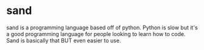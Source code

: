 # sand
sand is a programming language based off of python. Python is slow but it's a good programming language for people looking to learn how to code. Sand is basically that BUT even easier to use.
